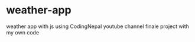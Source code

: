 # weather-app
weather app with js using CodingNepal youtube channel finale project with my own code
